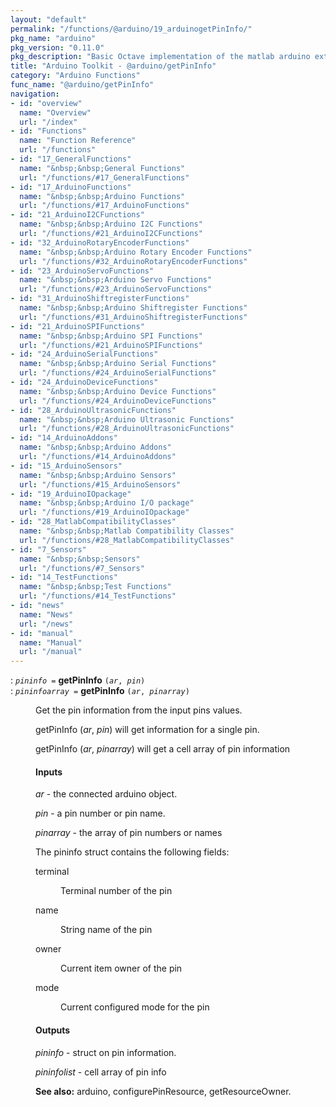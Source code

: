 ```yaml
---
layout: "default"
permalink: "/functions/@arduino/19_arduinogetPinInfo/"
pkg_name: "arduino"
pkg_version: "0.11.0"
pkg_description: "Basic Octave implementation of the matlab arduino extension,  allowing communication to a programmed arduino board to control its  hardware."
title: "Arduino Toolkit - @arduino/getPinInfo"
category: "Arduino Functions"
func_name: "@arduino/getPinInfo"
navigation:
- id: "overview"
  name: "Overview"
  url: "/index"
- id: "Functions"
  name: "Function Reference"
  url: "/functions"
- id: "17_GeneralFunctions"
  name: "&nbsp;&nbsp;General Functions"
  url: "/functions/#17_GeneralFunctions"
- id: "17_ArduinoFunctions"
  name: "&nbsp;&nbsp;Arduino Functions"
  url: "/functions/#17_ArduinoFunctions"
- id: "21_ArduinoI2CFunctions"
  name: "&nbsp;&nbsp;Arduino I2C Functions"
  url: "/functions/#21_ArduinoI2CFunctions"
- id: "32_ArduinoRotaryEncoderFunctions"
  name: "&nbsp;&nbsp;Arduino Rotary Encoder Functions"
  url: "/functions/#32_ArduinoRotaryEncoderFunctions"
- id: "23_ArduinoServoFunctions"
  name: "&nbsp;&nbsp;Arduino Servo Functions"
  url: "/functions/#23_ArduinoServoFunctions"
- id: "31_ArduinoShiftregisterFunctions"
  name: "&nbsp;&nbsp;Arduino Shiftregister Functions"
  url: "/functions/#31_ArduinoShiftregisterFunctions"
- id: "21_ArduinoSPIFunctions"
  name: "&nbsp;&nbsp;Arduino SPI Functions"
  url: "/functions/#21_ArduinoSPIFunctions"
- id: "24_ArduinoSerialFunctions"
  name: "&nbsp;&nbsp;Arduino Serial Functions"
  url: "/functions/#24_ArduinoSerialFunctions"
- id: "24_ArduinoDeviceFunctions"
  name: "&nbsp;&nbsp;Arduino Device Functions"
  url: "/functions/#24_ArduinoDeviceFunctions"
- id: "28_ArduinoUltrasonicFunctions"
  name: "&nbsp;&nbsp;Arduino Ultrasonic Functions"
  url: "/functions/#28_ArduinoUltrasonicFunctions"
- id: "14_ArduinoAddons"
  name: "&nbsp;&nbsp;Arduino Addons"
  url: "/functions/#14_ArduinoAddons"
- id: "15_ArduinoSensors"
  name: "&nbsp;&nbsp;Arduino Sensors"
  url: "/functions/#15_ArduinoSensors"
- id: "19_ArduinoIOpackage"
  name: "&nbsp;&nbsp;Arduino I/O package"
  url: "/functions/#19_ArduinoIOpackage"
- id: "28_MatlabCompatibilityClasses"
  name: "&nbsp;&nbsp;Matlab Compatibility Classes"
  url: "/functions/#28_MatlabCompatibilityClasses"
- id: "7_Sensors"
  name: "&nbsp;&nbsp;Sensors"
  url: "/functions/#7_Sensors"
- id: "14_TestFunctions"
  name: "&nbsp;&nbsp;Test Functions"
  url: "/functions/#14_TestFunctions"
- id: "news"
  name: "News"
  url: "/news"
- id: "manual"
  name: "Manual"
  url: "/manual"
---
```

<dl class="first-deftypefn">
<dt class="deftypefn" id="index-getPinInfo"><span class="category-def">: </span><span><code class="def-type"><var class="var">pininfo</var> =</code> <strong class="def-name">getPinInfo</strong> <code class="def-code-arguments">(<var class="var">ar</var>, <var class="var">pin</var>)</code><a class="copiable-link" href='#index-getPinInfo'></a></span></dt>
<dt class="deftypefnx def-cmd-deftypefn" id="index-getPinInfo-1"><span class="category-def">: </span><span><code class="def-type"><var class="var">pininfoarray</var> =</code> <strong class="def-name">getPinInfo</strong> <code class="def-code-arguments">(<var class="var">ar</var>, <var class="var">pinarray</var>)</code><a class="copiable-link" href='#index-getPinInfo-1'></a></span></dt>
<dd><p>Get the pin information from the input pins values.
</p>
<p>getPinInfo (<var class="var">ar</var>, <var class="var">pin</var>) will get information for a single pin.
</p>
<p>getPinInfo (<var class="var">ar</var>, <var class="var">pinarray</var>) will get a cell array of pin information
</p> 
<h4 class="subsubheading" id="Inputs">Inputs</h4>
<p><var class="var">ar</var> - the connected arduino object.
</p>
<p><var class="var">pin</var> - a pin number or pin name.
</p>
<p><var class="var">pinarray</var> - the array of pin numbers or names
</p>
<p>The pininfo struct contains the following fields:
 </p><dl class="table">
<dt>terminal</dt>
<dd><p>Terminal number of the pin
 </p></dd>
<dt>name</dt>
<dd><p>String name of the pin
 </p></dd>
<dt>owner</dt>
<dd><p>Current item owner of the pin
 </p></dd>
<dt>mode</dt>
<dd><p>Current configured mode for the pin
 </p></dd>
</dl>

<h4 class="subsubheading" id="Outputs">Outputs</h4>
<p><var class="var">pininfo</var> - struct on pin information.
</p>
<p><var class="var">pininfolist</var> - cell array of pin info
</p>

<p><strong class="strong">See also:</strong> arduino, configurePinResource, getResourceOwner.
 </p></dd></dl>